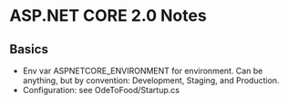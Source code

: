 # ASP.NET CORE 2.0 Notes

## Basics

- Env var ASPNETCORE_ENVIRONMENT for environment. Can be anything, but by convention: Development, Staging, and Production.
- Configuration: see OdeToFood/Startup.cs